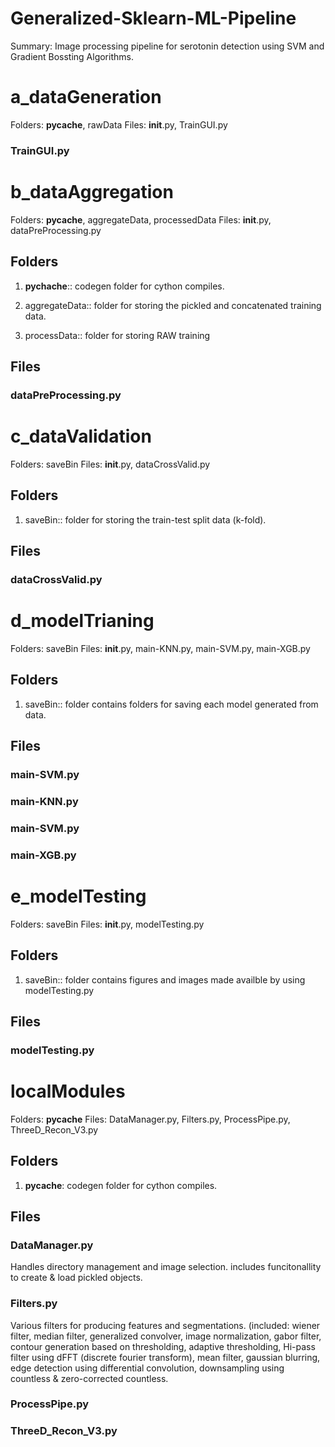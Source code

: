 # Generalized-Sklearn-ML-Pipeline
Summary: Image processing pipeline for serotonin detection using SVM and Gradient Bossting Algorithms.

# a_dataGeneration
Folders: __pycache__, rawData
Files: __init__.py, TrainGUI.py

### TrainGUI.py

# b_dataAggregation
Folders: __pycache__, aggregateData, processedData
Files: __init__.py, dataPreProcessing.py
## Folders
1. __pychache__:: codegen folder for cython compiles.

2. aggregateData:: folder for storing the pickled and concatenated training data.

3. processData:: folder for storing RAW training 

## Files
### dataPreProcessing.py

# c_dataValidation
Folders: saveBin
Files: __init__.py, dataCrossValid.py
## Folders
1. saveBin:: folder for storing the train-test split data (k-fold). 

## Files
### dataCrossValid.py

# d_modelTrianing
Folders: saveBin
Files: __init__.py, main-KNN.py, main-SVM.py, main-XGB.py
## Folders
1. saveBin:: folder contains folders for saving each model generated from data.

## Files
### main-SVM.py 


### main-KNN.py


### main-SVM.py


### main-XGB.py


# e_modelTesting
Folders: saveBin
Files: __init__.py, modelTesting.py
## Folders
1. saveBin:: folder contains figures and images made availble by using modelTesting.py

## Files
### modelTesting.py


# localModules
Folders: __pycache__
Files: DataManager.py, Filters.py, ProcessPipe.py, ThreeD_Recon_V3.py
## Folders
1. __pycache__: codegen folder for cython compiles.

## Files
### DataManager.py
Handles directory management and image selection. includes funcitonallity to create & load pickled objects.
### Filters.py 
Various filters for producing features and segmentations. (included: wiener filter, median filter, generalized convolver, image normalization, gabor filter, contour generation based on thresholding, adaptive thresholding, Hi-pass filter using dFFT (discrete fourier transform), mean filter, gaussian blurring, edge detection using differential convolution, downsampling using countless & zero-corrected countless.  
### ProcessPipe.py
 
### ThreeD_Recon_V3.py
